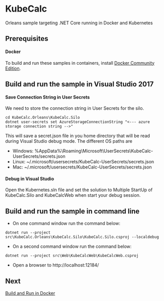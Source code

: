 # KubeCalc
Orleans sample targeting .NET Core running in Docker and Kubernetes

## Prerequisites

#### Docker
To build and run these samples in containers, install [Docker Community Edition](https://www.docker.com/community-edition).

## Build and run the sample in Visual Studio 2017

#### Save Connection String in User Secrets
We need to store the connection string in User Secrets for the silo.

```
cd KubeCalc.Orleans\KubeCalc.Silo
dotnet user-secrets set AzureStorageConnectionString "<--- azure storage connection string -->"
```

This will save a secret.json file in you home directory that will be read during Visual Studio debug mode.  The different OS paths are

  - Windows: %AppData%\Roaming\Microsoft\UserSecrets\KubeCalc-UserSecrets/secrets.json
  - Linux: ~/.microsoft/usersecrets/KubeCalc-UserSecrets/secrets.json
  - Mac: ~/.microsoft/usersecrets/KubeCalc-UserSecrets/secrets.json

#### Debug in Visual Studio
Open the Kubernetes.sln file and set the solution to Multiple StartUp of KubeCalc.Silo and KubeCalcWeb when start your debug session.

## Build and run the sample in command line

- On one command window run the command below:
```
dotnet run --project src\KubeCalc.Orleans\KubeCalc.Silo\KubeCalc.Silo.csproj --localdebug
```

- On a second command window run the command below:
```
dotnet run --project src\Web\KubeCalcWeb\KubeCalcWeb.csproj
```
- Open a browser to http://localhost:12184/
## Next
[Build and Run in Docker](Docker.md)

